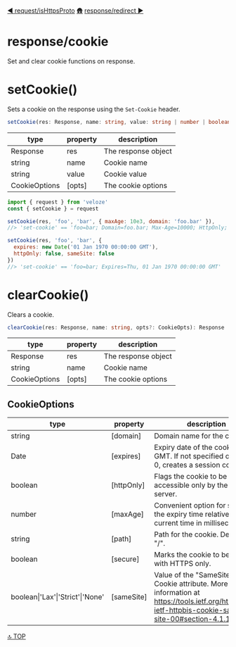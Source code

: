 [◀︎ request/isHttpsProto](../request/isHttpsProto.md)
[🛖](../index.md)
[response/redirect ▶](../response/redirect.md)

# response/cookie

Set and clear cookie functions on response.

# setCookie()

Sets a cookie on the response using the `Set-Cookie` header.

```ts 
setCookie(res: Response, name: string, value: string | number | boolean, opts?: CookieOpts): Response;
```

| type          | property | description         |
| ------------- | -------- | ------------------- |
| Response      | res      | The response object |
| string        | name     | Cookie name         |
| string        | value    | Cookie value        |
| CookieOptions | \[opts]  | The cookie options  |

```js
import { request } from 'veloze'
const { setCookie } = request

setCookie(res, 'foo', 'bar', { maxAge: 10e3, domain: 'foo.bar' }),
//> 'set-cookie' == 'foo=bar; Domain=foo.bar; Max-Age=10000; HttpOnly; SameSite=Strict'

setCookie(res, 'foo', 'bar', { 
  expires: new Date('01 Jan 1970 00:00:00 GMT'), 
  httpOnly: false, sameSite: false 
})
//> 'set-cookie' == 'foo=bar; Expires=Thu, 01 Jan 1970 00:00:00 GMT'
```

# clearCookie()

Clears a cookie.

```ts
clearCookie(res: Response, name: string, opts?: CookieOpts): Response
```

| type          | property | description         |
| ------------- | -------- | ------------------- |
| Response      | res      | The response object |
| string        | name     | Cookie name         |
| CookieOptions | \[opts]  | The cookie options  |

## CookieOptions

| type                             | property    | description                                                                                                                                        |
| -------------------------------- | ----------- | -------------------------------------------------------------------------------------------------------------------------------------------------- |
| string                           | \[domain]   | Domain name for the cookie.                                                                                                                        |
| Date                             | \[expires]  | Expiry date of the cookie in GMT. If not specified or set to 0, creates a session cookie.                                                          |
| boolean                          | \[httpOnly] | Flags the cookie to be accessible only by the web server.                                                                                          |
| number                           | \[maxAge]   | Convenient option for setting the expiry time relative to the current time in milliseconds.                                                        |
| string                           | \[path]     | Path for the cookie. Defaults to "/".                                                                                                              |
| boolean                          | \[secure]   | Marks the cookie to be used with HTTPS only.                                                                                                       |
| boolean\|'Lax'\|'Strict'\|'None' | \[sameSite] | Value of the "SameSite" Set-Cookie attribute. More information at https://tools.ietf.org/html/draft-ietf-httpbis-cookie-same-site-00#section-4.1.1 |


[🔝 TOP](#top)
